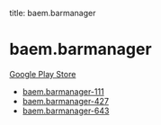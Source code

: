 title: baem.barmanager
# baem.barmanager


[Google Play Store](https://play.google.com/store/apps/details?id=baem.barmanager)


* [baem.barmanager-111](./baem.barmanager-111/)
* [baem.barmanager-427](./baem.barmanager-427/)
* [baem.barmanager-643](./baem.barmanager-643/)